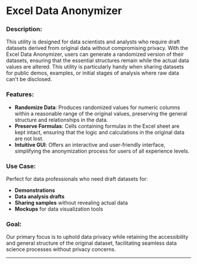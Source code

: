 # Excel Data Anonymizer

### Description:
This utility is designed for data scientists and analysts who require draft datasets derived from original data without compromising privacy. With the Excel Data Anonymizer, users can generate a randomized version of their datasets, ensuring that the essential structures remain while the actual data values are altered. This utility is particularly handy when sharing datasets for public demos, examples, or initial stages of analysis where raw data can't be disclosed.

### Features:
- **Randomize Data**: Produces randomized values for numeric columns within a reasonable range of the original values, preserving the general structure and relationships in the data.
- **Preserve Formulas**: Cells containing formulas in the Excel sheet are kept intact, ensuring that the logic and calculations in the original data are not lost.
- **Intuitive GUI**: Offers an interactive and user-friendly interface, simplifying the anonymization process for users of all experience levels.

### Use Case:
Perfect for data professionals who need draft datasets for:
- **Demonstrations**
- **Data analysis drafts**
- **Sharing samples** without revealing actual data
- **Mockups** for data visualization tools

### Goal:
Our primary focus is to uphold data privacy while retaining the accessibility and general structure of the original dataset, facilitating seamless data science processes without privacy concerns.

---
